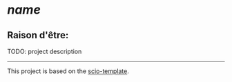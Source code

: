 # $name$

## Raison d'être:

TODO: project description

---

This project is based on the [scio-template](https://github.com/spotify/scio-template).
